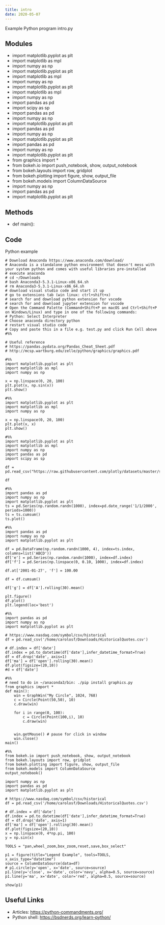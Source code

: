 ```yaml
---
title: intro
date: 2020-05-07
---
```

Example Python program intro.py

## Modules

* import matplotlib.pyplot as plt
* import matplotlib as mpl
* import numpy as np
* import matplotlib.pyplot as plt
* import matplotlib as mpl
* import numpy as np
* import matplotlib.pyplot as plt
* import matplotlib as mpl
* import numpy as np
* import pandas as pd
* import scipy as sp
* import pandas as pd
* import numpy as np
* import matplotlib.pyplot as plt
* import pandas as pd
* import numpy as np
* import matplotlib.pyplot as plt
* import pandas as pd
* import numpy as np
* import matplotlib.pyplot as plt
* from graphics import *
* from bokeh.io import push_notebook, show, output_notebook
* from bokeh.layouts import row, gridplot
* from bokeh.plotting import figure, show, output_file
* from bokeh.models import ColumnDataSource
* import numpy as np
* import pandas as pd
* import matplotlib.pyplot as plt

## Methods

* def main():

## Code

Python example

    # Download Anaconda https://www.anaconda.com/download/
    # Anaconda is a standalone python environment that doesn't mess with your system python and comes with useful libraries pre-installed
    # execute anaconda
    # cd ~/Downloads
    # bash Anaconda3-5.3.1-Linux-x86_64.sh
    # rm Anaconda3-5.3.1-Linux-x86_64.sh
    # download visual studio code and start it up
    # go to extensions tab (win linux: ctrl+shift+x)
    # search for and download python extension for vscode
    # search for and download jupyter extension for vscode
    # Open the Command Palette (Command+Shift+P on macOS and Ctrl+Shift+P on Windows/Linux) and type in one of the following commands:
    # Python: Select Interpreter
    # Choose anaconda directory python
    # restart visual studio code
    # Copy and paste this in a file e.g. test.py and click Run Cell above #%%
    
    # Useful reference
    # https://pandas.pydata.org/Pandas_Cheat_Sheet.pdf
    # http://mcsp.wartburg.edu/zelle/python/graphics/graphics.pdf
    
    #%%
    import matplotlib.pyplot as plt
    import matplotlib as mpl
    import numpy as np
    
    x = np.linspace(0, 20, 100)
    plt.plot(x, np.sin(x))
    plt.show()
    
    #%%
    import matplotlib.pyplot as plt
    import matplotlib as mpl
    import numpy as np
    
    x = np.linspace(0, 20, 100)
    plt.plot(x, x)
    plt.show()
    
    #%%
    import matplotlib.pyplot as plt
    import matplotlib as mpl
    import numpy as np
    import pandas as pd
    import scipy as sp
    
    df = pd.read_csv("https://raw.githubusercontent.com/plotly/datasets/master/school_earnings.csv")
    
    df
    
    #%%
    import pandas as pd
    import numpy as np
    import matplotlib.pyplot as plt
    ts = pd.Series(np.random.randn(1000), index=pd.date_range('1/1/2000', periods=1000))
    ts = ts.cumsum()
    ts.plot()
    
    #%%
    import pandas as pd
    import numpy as np
    import matplotlib.pyplot as plt
    
    df = pd.DataFrame(np.random.randn(1000, 4), index=ts.index, columns=list('ABCD'))
    df['e'] = pd.Series(np.random.randn(1000), index=df.index)
    df['f'] = pd.Series(np.linspace(0, 0.10, 1000), index=df.index)
    
    df.at['2001-01-27', 'f'] = 100.00
    
    df = df.cumsum()
    
    df['g'] = df['A'].rolling(30).mean()
    
    plt.figure() 
    df.plot()
    plt.legend(loc='best')
    
    #%%
    import pandas as pd
    import numpy as np
    import matplotlib.pyplot as plt
    
    # https://www.nasdaq.com/symbol/csv/historical
    df = pd.read_csv('/home/carolosf/Downloads/HistoricalQuotes.csv')
    
    # df.index = df['date']
    df.index = pd.to_datetime(df['date'],infer_datetime_format=True)
    df = df.drop('date', axis=1)
    df['ma'] = df['open'].rolling(30).mean()
    df.plot(figsize=(20,10))
    #d = df['date']
    
    #%%
    # need to do in ~/anaconda3/bin: ./pip install graphics.py
    from graphics import *
    def main():
        win = GraphWin("My Circle", 1024, 768)
        c = Circle(Point(50,50), 10)
        c.draw(win)
        
        for i in range(0, 100):
            c = Circle(Point(100,i), 10)
            c.draw(win)
        
        
        win.getMouse() # pause for click in window
        win.close()
    main()
    
    #%%
    from bokeh.io import push_notebook, show, output_notebook
    from bokeh.layouts import row, gridplot
    from bokeh.plotting import figure, show, output_file
    from bokeh.models import ColumnDataSource
    output_notebook()
    
    import numpy as np
    import pandas as pd
    import matplotlib.pyplot as plt
    
    # https://www.nasdaq.com/symbol/csv/historical
    df = pd.read_csv('/home/carolosf/Downloads/HistoricalQuotes.csv')
    
    # df.index = df['date']
    df.index = pd.to_datetime(df['date'],infer_datetime_format=True)
    df = df.drop('date', axis=1)
    df['ma'] = df['open'].rolling(30).mean()
    df.plot(figsize=(20,10))
    x = np.linspace(0, 4*np.pi, 100)
    y = np.sin(x)
    
    TOOLS = "pan,wheel_zoom,box_zoom,reset,save,box_select"
    
    p1 = figure(title="Legend Example", tools=TOOLS, x_axis_type="datetime")
    source = ColumnDataSource(data=df)
    # p1.circle(y='open', x='date', source=source)
    p1.line(y='close', x='date', color='navy', alpha=0.5, source=source)
    p1.line(y='ma', x='date', color='red', alpha=0.5, source=source)
    
    show(p1)
    

## Useful Links

- Articles: https://python-commandments.org/
- Python shell: https://bsdnerds.org/learn-python/
